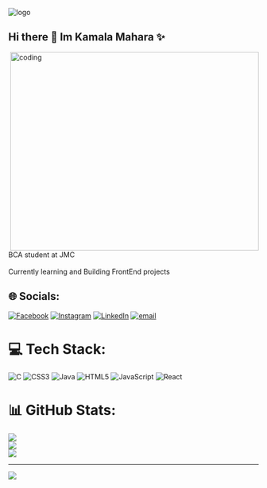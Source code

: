 ![logo](https://www.canva.com/design/DAGk6ArArSo/rclUgE_QgjfaaSSBsE2BXw/watch)



## Hi there 👋 Im Kamala Mahara ✨

<img align="right"  alt="coding" width="500px" height="400px" src="https://sdmntprnorthcentralus.oaiusercontent.com/files/00000000-9574-622f-8c68-5161e91c068c/raw?se=2025-04-17T18%3A16%3A35Z&sp=r&sv=2024-08-04&sr=b&scid=d7cdf214-9579-563b-be3d-ff9f5ae82b89&skoid=7c382de0-129f-486b-9922-6e4a89c6eb7d&sktid=a48cca56-e6da-484e-a814-9c849652bcb3&skt=2025-04-16T21%3A28%3A22Z&ske=2025-04-17T21%3A28%3A22Z&sks=b&skv=2024-08-04&sig=6rk26vrI99bkB2pNbuK%2BxRY4Fyph9cucMfgdQgT1Uxc%3D" > 



BCA student at JMC <br><br>
Currently learning and Building FrontEnd projects










## 🌐 Socials:
[![Facebook](https://img.shields.io/badge/Facebook-%231877F2.svg?logo=Facebook&logoColor=white)](https://facebook.com/Kmlamahara) [![Instagram](https://img.shields.io/badge/Instagram-%23E4405F.svg?logo=Instagram&logoColor=white)](https://instagram.com/kmlamahara) [![LinkedIn](https://img.shields.io/badge/LinkedIn-%230077B5.svg?logo=linkedin&logoColor=white)](https://linkedin.com/in/KamalaMahara) [![email](https://img.shields.io/badge/Email-D14836?logo=gmail&logoColor=white)](mailto:kmlamahara@gmail.com) 

# 💻 Tech Stack:
![C](https://img.shields.io/badge/c-%2300599C.svg?style=for-the-badge&logo=c&logoColor=white) ![CSS3](https://img.shields.io/badge/css3-%231572B6.svg?style=for-the-badge&logo=css3&logoColor=white) ![Java](https://img.shields.io/badge/java-%23ED8B00.svg?style=for-the-badge&logo=openjdk&logoColor=white) ![HTML5](https://img.shields.io/badge/html5-%23E34F26.svg?style=for-the-badge&logo=html5&logoColor=white) ![JavaScript](https://img.shields.io/badge/javascript-%23323330.svg?style=for-the-badge&logo=javascript&logoColor=%23F7DF1E) ![React](https://img.shields.io/badge/react-%2320232a.svg?style=for-the-badge&logo=react&logoColor=%2361DAFB)
# 📊 GitHub Stats:
![](https://github-readme-stats.vercel.app/api?username=KamalaMahara&theme=dark&hide_border=false&include_all_commits=false&count_private=true)<br/>
![](https://nirzak-streak-stats.vercel.app/?user=KamalaMahara&theme=dark&hide_border=false)<br/>
![](https://github-readme-stats.vercel.app/api/top-langs/?username=KamalaMahara&theme=dark&hide_border=false&include_all_commits=false&count_private=true&layout=compact)

---
[![](https://visitcount.itsvg.in/api?id=KamalaMahara&icon=0&color=0)](https://visitcount.itsvg.in)

<!-- Proudly created with GPRM ( https://gprm.itsvg.in ) -->


